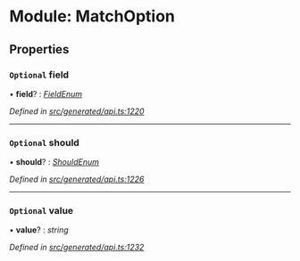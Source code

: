 # Module: MatchOption

## Properties

### `Optional` field

• **field**? : *[FieldEnum](../enums/matchoption.fieldenum.md)*

*Defined in [src/generated/api.ts:1220](https://github.com/mailslurp/mailslurp-client-ts-js/blob/4ca018b/src/generated/api.ts#L1220)*

___

### `Optional` should

• **should**? : *[ShouldEnum](../enums/matchoption.shouldenum.md)*

*Defined in [src/generated/api.ts:1226](https://github.com/mailslurp/mailslurp-client-ts-js/blob/4ca018b/src/generated/api.ts#L1226)*

___

### `Optional` value

• **value**? : *string*

*Defined in [src/generated/api.ts:1232](https://github.com/mailslurp/mailslurp-client-ts-js/blob/4ca018b/src/generated/api.ts#L1232)*
